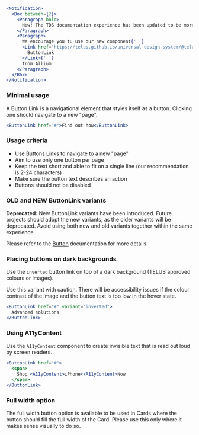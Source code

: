 ```jsx noeditor
<Notification>
  <Box between={2}>
    <Paragraph bold>
      New! The TDS documentation experience has been updated to be more performant!
    </Paragraph>
    <Paragraph>
      We encourage you tu use our new component{' '}
      <Link href="https://telus.github.io/universal-design-system/@telus-uds/ds-allium/components/components/button-link">
        ButtonLink
      </Link>{' '}
      from Allium
    </Paragraph>
  </Box>
</Notification>
```

### Minimal usage

A Button Link is a navigational element that styles itself as a button. Clicking one should navigate to a new "page".

```jsx
<ButtonLink href="#">Find out how</ButtonLink>
```

### Usage criteria

- Use Buttons Links to navigate to a new "page"
- Aim to use only one button per page
- Keep the text short and able to fit on a single line (our recommendation is 2-24 characters)
- Make sure the button text describes an action
- Buttons should not be disabled

### OLD and NEW ButtonLink variants

**Deprecated:** New ButtonLink variants have been introduced. Future projects should adopt the new variants, as the older variants will be deprecated. Avoid using both new and old variants together within the same experience.

Please refer to the [Button](#/Forms?id=button) documentation for more details.

### Placing buttons on dark backgrounds

Use the `inverted` button link on top of a dark background (TELUS approved colours or images).

Use this variant with caution. There will be accessibility issues if the colour contrast of the image and the button text is too low in the hover state.

```jsx { "props": { "className": "docs_hero" }}
<ButtonLink href="#" variant="inverted">
  Advanced solutions
</ButtonLink>
```

### Using A11yContent

Use the `A11yContent` component to create invisible text that is read out loud by screen readers.

```jsx
<ButtonLink href="#">
  <span>
    Shop <A11yContent>iPhone</A11yContent>Now
  </span>
</ButtonLink>
```

### Full width option

The full width button option is available to be used in Cards where the button should fill the full width of the Card. Please use this only where it makes sense visually to do so.

